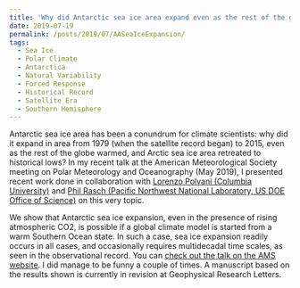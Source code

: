 ```yaml
---
title: 'Why did Antarctic sea ice area expand even as the rest of the globe warmed?'
date: 2019-07-19
permalink: /posts/2019/07/AASeaIceExpansion/
tags:
  - Sea Ice
  - Polar Climate
  - Antarctica
  - Natural Variability
  - Forced Response
  - Historical Record
  - Satellite Era
  - Southern Hemisphere
---
```


Antarctic sea ice area has been a conundrum for climate scientists: why did it expand in area from 1979 (when the satellite record began) to 2015, even as the rest of the globe warmed, and Arctic sea ice area retreated to historical lows?  In my recent talk at the American Meteorological Society meeting on Polar Meteorology and Oceanography (May 2019), I presented recent work done in collaboration with [Lorenzo Polvani (Columbia University)]() and [Phil Rasch (Pacific Northwest National Laboratory, US DOE Office of Science)]() on this very topic.

We show that Antarctic sea ice expansion, even in the presence of rising atmospheric CO2, is possible if a global climate model is started from a warm Southern Ocean state.  In such a case, sea ice expansion readily occurs in all cases, and occasionally requires multidecadal time scales, as seen in the observational record.  You can [check out the talk on the AMS website](https://ams.confex.com/ams/15Polar/videogateway.cgi/id/54958?recordingid=54958).  I did manage to be funny a couple of times.  A manuscript based on the results shown is currently in revision at Geophysical Research Letters.  
